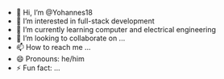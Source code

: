 - 👋 Hi, I’m @Yohannes18
- 👀 I’m interested in full-stack development 
- 🌱 I’m currently learning computer and electrical engineering
- 💞️ I’m looking to collaborate on ...
- 📫 How to reach me ...
- 😄 Pronouns: he/him
- ⚡ Fun fact: ...

<!---
Yohannes18/Yohannes18 is a ✨ special ✨ repository because its `README.md` (this file) appears on your GitHub profile.
You can click the Preview link to take a look at your changes.
--->
